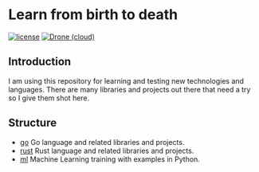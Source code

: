 # Learn from birth to death

[![license](https://img.shields.io/github/license/1995parham/Learning.svg?style=flat-square&logo=gnu)]()
[![Drone (cloud)](https://img.shields.io/drone/build/1995parham/Learning.svg?style=flat-square&logo=drone)](https://cloud.drone.io/1995parham/Learning)

## Introduction
I am using this repository for learning and testing new technologies and languages.
There are many libraries and projects out there that need a try so I give them shot here.

## Structure

- [go](go/) Go language and related libraries and projects.
- [rust](rust/) Rust language and related libraries and projects.
- [ml](ml/) Machine Learning training with examples in Python.
